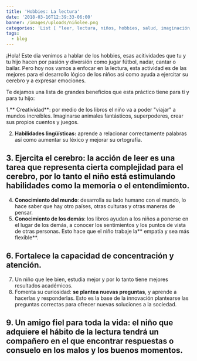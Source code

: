 ```yaml
---
title: 'Hobbies: La lectura'
date: '2018-03-16T12:39:33-06:00'
banner: /images/uploads/niñolee.png
categories: 'List [ "leer, lectura, niños, hobbies, salud, imaginación, educación" ]'
tags:
  - blog
---
```

¡Hola! Este día venimos a hablar de los hobbies, esas acitividades que tu y tu hijo hacen por pasión y diversión como jugar fútbol, nadar, cantar o bailar. Pero hoy nos vamos a enfocar en la lectura, esta actividad es de las mejores para el desarrollo lógico de los niños así como ayuda a ejercitar su cerebro y a expresar emociones.

Te dejamos una lista de grandes beneficios que esta práctico tiene para ti y para tu hijo:

1.** Creatividad**: por medio de los libros el niño va a poder "viajar" a mundos increíbles. Imaginarse animales fantásticos, superpoderes, crear sus propios cuentos y juegos.

2. **Habilidades lingüísticas:** aprende a relacionar correctamente palabras así como aumentar su léxico y mejorar su ortografía.

## 3. Ejercita el cerebro: la acción de leer es una tarea que representa cierta complejidad para el cerebro, por lo tanto el niño está estimulando habilidades como la memoria o el entendimiento.

4. **Conocimiento del mundo**: desarrolla su lado humano con el mundo, lo hace saber que hay otro países, otras culturas y otras maneras de pensar. 
5. **Conocimiento de los demás**: los libros ayudan a los niños a ponerse en el lugar de los demás, a conocer los sentimientos y los puntos de vista de otras personas. Esto hace que el niño trabaje la** empatía y sea más flexible**.

## 6. Fortalece la capacidad de concentración y atención.

7. Un niño que lee bien, estudia mejor y por lo tanto tiene mejores resultados académicos.
8. Fomenta su curiosidad: **se plantea nuevas preguntas**, y aprende a hacerlas y responderlas. Esto es la base de la innovación plantearse las preguntas correctas para ofrecer nuevas soluciones a la sociedad.

## 9. Un amigo fiel para toda la vida: el niño que adquiere el hábito de la lectura tendrá un compañero en el que encontrar respuestas o consuelo en los malos y los buenos momentos.

